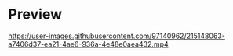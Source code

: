 # Preview



https://user-images.githubusercontent.com/97140962/215148063-a7406d37-ea21-4ae6-936a-4e48e0aea432.mp4

